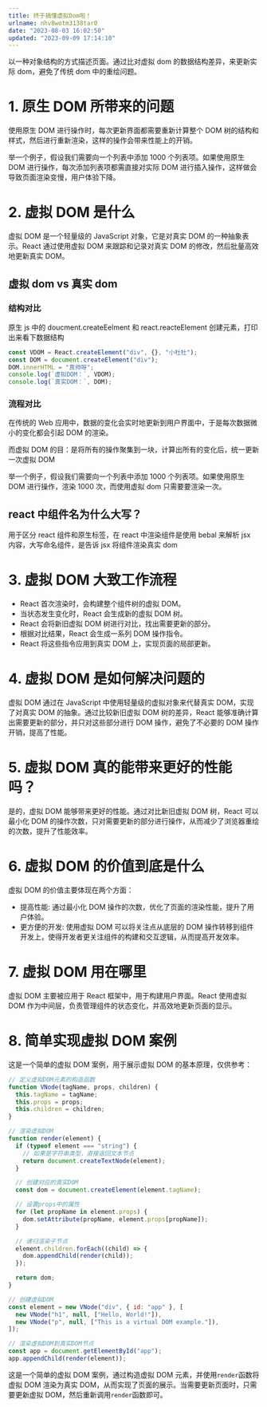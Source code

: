 ```yaml
---
title: 终于搞懂虚拟Dom啦！
urlname: nhv8wotm3138tar0
date: "2023-08-03 16:02:50"
updated: "2023-09-09 17:14:10"
---
```


以一种对象结构的方式描述页面。通过比对虚拟 dom 的数据结构差异，来更新实际 dom，避免了传统 dom 中的重绘问题。

# 1. 原生 DOM 所带来的问题

使用原生 DOM 进行操作时，每次更新界面都需要重新计算整个 DOM 树的结构和样式，然后进行重新渲染，这样的操作会带来性能上的开销。

举一个例子，假设我们需要向一个列表中添加 1000 个列表项。如果使用原生 DOM 进行操作，每次添加列表项都需直接对实际 DOM 进行插入操作，这样做会导致页面渲染变慢，用户体验下降。

# 2. 虚拟 DOM 是什么

虚拟 DOM 是一个轻量级的 JavaScript 对象，它是对真实 DOM 的一种抽象表示。React 通过使用虚拟 DOM 来跟踪和记录对真实 DOM 的修改，然后批量高效地更新真实 DOM。

## 虚拟 dom vs 真实 dom

### 结构对比

原生 js 中的 doucment.createEelment 和 react.reacteElement 创建元素，打印出来看下数据结构

```javascript
const VDOM = React.createElement("div", {}, "小杜杜");
const DOM = document.createElement("div");
DOM.innerHTML = "真帅呀";
console.log(`虚拟DOM：`, VDOM);
console.log(`真实DOM：`, DOM);
```

### 流程对比

在传统的 Web 应用中，数据的变化会实时地更新到用户界面中，于是每次数据微小的变化都会引起 DOM 的渲染。

而虚拟 DOM 的目：是将所有的操作聚集到一块，计算出所有的变化后，统一更新一次虚拟 DOM

举一个例子，假设我们需要向一个列表中添加 1000 个列表项。如果使用原生 DOM 进行操作，渲染 1000 次，而使用虚拟 dom 只需要要渲染一次。

## react 中组件名为什么大写？

用于区分 react 组件和原生标签，在 react 中渲染组件是使用 bebal 来解析 jsx 内容，大写命名组件，是告诉 jsx 将组件渲染真实 dom

# 3. 虚拟 DOM 大致工作流程

- React 首次渲染时，会构建整个组件树的虚拟 DOM。
- 当状态发生变化时，React 会生成新的虚拟 DOM 树。
- React 会将新旧虚拟 DOM 树进行对比，找出需要更新的部分。
- 根据对比结果，React 会生成一系列 DOM 操作指令。
- React 将这些指令应用到真实 DOM 上，实现页面的局部更新。

# 4. 虚拟 DOM 是如何解决问题的

虚拟 DOM 通过在 JavaScript 中使用轻量级的虚拟对象来代替真实 DOM，实现了对真实 DOM 的抽象。通过比较新旧虚拟 DOM 树的差异，React 能够准确计算出需要更新的部分，并只对这些部分进行 DOM 操作，避免了不必要的 DOM 操作开销，提高了性能。

# 5. 虚拟 DOM 真的能带来更好的性能吗？

是的，虚拟 DOM 能够带来更好的性能。通过对比新旧虚拟 DOM 树，React 可以最小化 DOM 的操作次数，只对需要更新的部分进行操作，从而减少了浏览器重绘的次数，提升了性能效率。

# 6. 虚拟 DOM 的价值到底是什么

虚拟 DOM 的价值主要体现在两个方面：

- 提高性能: 通过最小化 DOM 操作的次数，优化了页面的渲染性能，提升了用户体验。
- 更方便的开发: 使用虚拟 DOM 可以将关注点从底层的 DOM 操作转移到组件开发上，使得开发者更关注组件的构建和交互逻辑，从而提高开发效率。

# 7. 虚拟 DOM 用在哪里

虚拟 DOM 主要被应用于 React 框架中，用于构建用户界面。React 使用虚拟 DOM 作为中间层，负责管理组件的状态变化，并高效地更新页面的显示。

# 8. 简单实现虚拟 DOM 案例

这是一个简单的虚拟 DOM 案例，用于展示虚拟 DOM 的基本原理，仅供参考：

```javascript
// 定义虚拟DOM元素的构造函数
function VNode(tagName, props, children) {
  this.tagName = tagName;
  this.props = props;
  this.children = children;
}

// 渲染虚拟DOM
function render(element) {
  if (typeof element === "string") {
    // 如果是字符串类型，直接返回文本节点
    return document.createTextNode(element);
  }

  // 创建对应的真实DOM
  const dom = document.createElement(element.tagName);

  // 设置props中的属性
  for (let propName in element.props) {
    dom.setAttribute(propName, element.props[propName]);
  }

  // 递归渲染子节点
  element.children.forEach((child) => {
    dom.appendChild(render(child));
  });

  return dom;
}

// 创建虚拟DOM
const element = new VNode("div", { id: "app" }, [
  new VNode("h1", null, ["Hello, World!"]),
  new VNode("p", null, ["This is a virtual DOM example."]),
]);

// 渲染虚拟DOM到真实DOM节点
const app = document.getElementById("app");
app.appendChild(render(element));
```

这是一个简单的虚拟 DOM 案例，通过构造虚拟 DOM 元素，并使用`render`函数将虚拟 DOM 渲染为真实 DOM，从而实现了页面的展示。当需要更新页面时，只需要更新虚拟 DOM，然后重新调用`render`函数即可。
